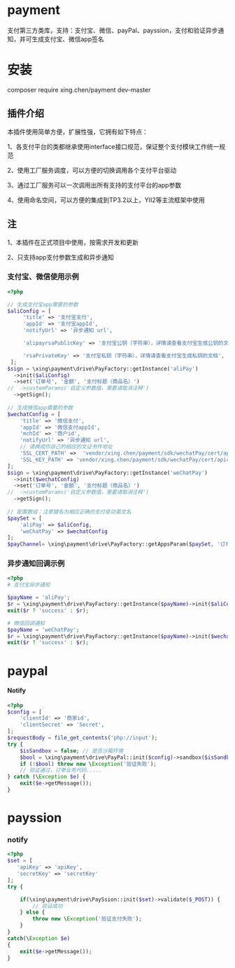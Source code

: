 # payment
支付第三方类库，支持：支付宝、微信、payPal、payssion，支付和验证异步通知，并可生成支付宝、微信app签名

# 安装
composer require xing.chen/payment dev-master
## 插件介绍

本插件使用简单方便，扩展性强，它拥有如下特点：

1、各支付平台的类都继承使用interface接口规范，保证整个支付模块工作统一规范

2、使用工厂服务调度，可以方便的切换调用各个支付平台驱动

3、通过工厂服务可以一次调用出所有支持的支付平台的app参数

4、使用命名空间，可以方便的集成到TP3.2以上，YII2等主流框架中使用

## 注
1、本插件在正式项目中使用，按需求开发和更新

2、只支持app支付参数生成和异步通知

### 支付宝、微信使用示例
```php
<?php

// 生成支付宝app需要的参数
$aliConfig = [
     'title' => '支付宝支付',
     'appId' => '支付宝appId',
     'notifyUrl' => '异步通知 url',

     'alipayrsaPublicKey' => '支付宝公钥（字符串），详情请查看支付宝生成公钥的文档',

     'rsaPrivateKey' => '支付宝私钥（字符串），详情请查看支付宝生成私钥的文档',
 ];
$sign = \xing\payment\drive\PayFactory::getInstance('aliPay')
  ->init($aliConfig)
  ->set('订单号', '金额', '支付标题（商品名）')
//  ->customParams('自定义参数值，需要请取消注释')
  ->getSign();
  
// 生成微信app需要的参数
$wechatConfig = [
    'title' => '微信支付',
    'appId' => '微信支付appId',
    'mchId' => '商户id',
    'notifyUrl' => '异步通知 url',
    // 请换成你自己的相应的文证书件地址
    'SSL_CERT_PATH' =>  'vendor/xing.chen/payment/sdk/wechatPay/cert/apiclient_cert.pem',
    'SSL_KEY_PATH' => 'vendor/xing.chen/payment/sdk/wechatPay/cert/apiclient_key.pem',
];
$sign = \xing\payment\drive\PayFactory::getInstance('weChatPay')
  ->init($wechatConfig)
  ->set('订单号', '金额', '支付标题（商品名）')
//  ->customParams('自定义参数值，需要请取消注释')
  ->getSign();
 
// 配置数组：注意键名为相应正确的支付驱动英文名
$paySet = [
    'aliPay' => $aliConfig,
    'weChatPay' => $wechatConfig
];
$payChannel= \xing\payment\drive\PayFactory::getAppsParam($paySet, '订单号', '金额', '支付标题（商品名）');

```

### 异步通知回调示例
```php
<?php
# 支付宝异步通知

$payName = 'aliPay';
$r = \xing\payment\drive\PayFactory::getInstance($payName)->init($aliConfig)->validate($_POST);
exit($r ? 'success' : $r);

# 微信回调通知
$payName = 'weChatPay';
$r = \xing\payment\drive\PayFactory::getInstance($payName)->init($wechatConfig)->validate($_POST);
exit($r ? 'success' : $r);
```

# paypal
#### Notify
```php
<?php
$config = [
    'clientId' => '商家id',
    'clientSecret' => 'Secret',
];
$requestBody = file_get_contents('php://input');
try {
    $isSandbox = false; // 是否沙箱环境
    $bool = \xing\payment\drive\PayPal::init($config)->sandbox($isSandbox)->validate($requestBody);
    if (!$bool) throw new \Exception('验证失败');
    // 验证通过，订单业务代码.....
} catch (\Exception $e) {
    exit($e->getMessage());
}
```

# payssion
### notify
```php
<?php
$set = [
   'apiKey' => 'apiKey',
   'secretKey' => 'secretKey'
];
try {

    if(\xing\payment\drive\PaySsion::init($set)->validate($_POST)) {
        // 验证成功
    } else {
        throw new \Exception('验证支付失败');
    }
}
catch(\Exception $e)
{
    exit($e->getMessage());
}
```